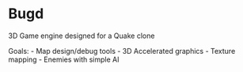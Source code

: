 # Bugd

3D Game engine designed for a Quake clone

Goals:  - Map design/debug tools
        - 3D Accelerated graphics
        - Texture mapping
        - Enemies with simple AI
